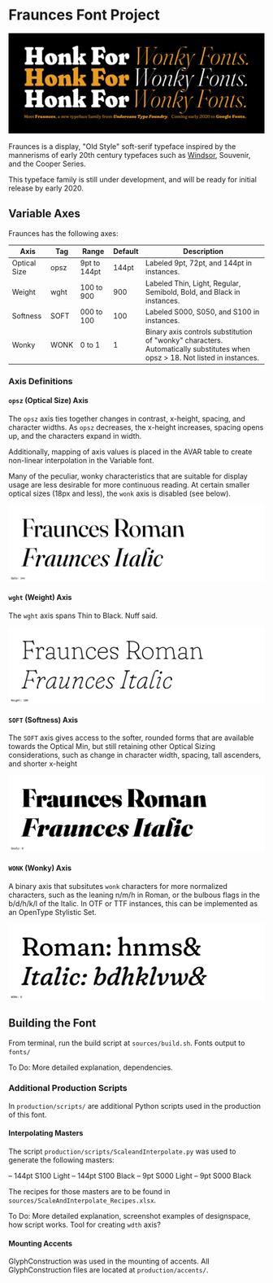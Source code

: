 # Fraunces Font Project

![alt text](documentation/img/HonkForWonkyFonts_revised.jpg "Honk For Wonky Fonts")

Fraunces is a display, "Old Style" soft-serif typeface inspired by the mannerisms of early 20th century typefaces such as [Windsor](http://fontreviewjournal.com/windsor/), Souvenir, and the Cooper Series.

This typeface family is still under development, and will be ready for initial release by early 2020.

## Variable Axes

Fraunces has the following axes:

Axis | Tag | Range | Default | Description
--- | --- | --- | --- | ---
Optical Size | opsz | 9pt to 144pt | 144pt | Labeled 9pt, 72pt, and 144pt in instances.
Weight | wght | 100 to 900 | 900 | Labeled Thin, Light, Regular, Semibold, Bold, and Black in instances.
Softness | SOFT | 000 to 100 | 100 | Labeled S000, S050, and S100 in instances.
Wonky | WONK | 0 to 1 | 1 | Binary axis controls substitution of "wonky" characters. Automatically substitutes when opsz > 18. Not listed in instances.

### Axis Definitions

#### `opsz` (Optical Size) Axis

The `opsz` axis ties together changes in contrast, x-height, spacing, and character widths. As `opsz` decreases, the x-height increases, spacing opens up, and the characters expand in width.

Additionally, mapping of axis values is placed in the AVAR table to create non-linear interpolation in the Variable font.

Many of the peculiar, wonky characteristics that are suitable for display usage are less desirable for more continuous reading. At certain smaller optical sizes (18px and less), the `wonk` axis is disabled (see below). 

![alt text](documentation/explanations/opsz_axis.gif "Changes in Optical Size")

#### `wght` (Weight) Axis

The `wght` axis spans Thin to Black. Nuff said.

![alt text](documentation/explanations/weight_axis.gif "Changes in Weight")

#### `SOFT` (Softness) Axis

The `SOFT` axis gives access to the softer, rounded forms that are available towards the Optical Min, but still retaining other Optical Sizing considerations, such as change in character width, spacing, tall ascenders, and shorter x-height

![alt text](documentation/explanations/goof_axis.gif "Changes in Softness")


#### `WONK` (Wonky) Axis

A binary axis that subsitutes `wonk` characters for more normalized characters, such as the leaning n/m/h in Roman, or the bulbous flags in the b/d/h/k/l of the Italic. In OTF or TTF instances, this can be implemented as an OpenType Stylistic Set.

![alt text](documentation/explanations/wonk_axis.gif "Changes in Wonk")

## Building the Font

From terminal, run the build script at `sources/build.sh`. Fonts output to `fonts/`

To Do: More detailed explanation, dependencies.

### Additional Production Scripts

In 	`production/scripts/` are additional Python scripts used in the production of this font. 

#### Interpolating Masters

The script `production/scripts/ScaleandInterpolate.py` was used to generate the following masters:

– 144pt S100 Light
– 144pt S100 Black
– 9pt S000 Light
– 9pt S000 Black

The recipes for those masters are to be found in `sources/ScaleAndInterpolate_Recipes.xlsx`. 

To Do: More detailed explanation, screenshot examples of designspace, how script works. Tool for creating `wdth` axis?

#### Mounting Accents

GlyphConstruction was used in the mounting of accents. All GlyphConstruction files are located at `production/accents/`. 
